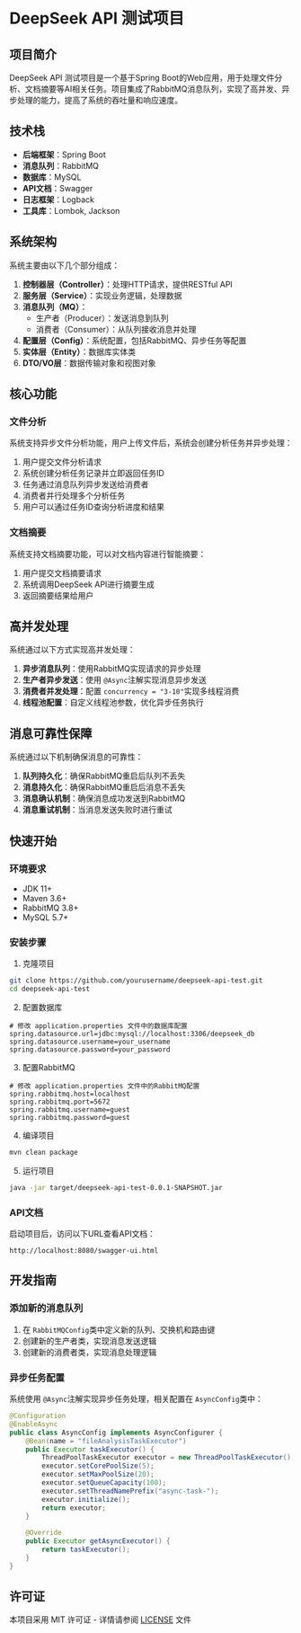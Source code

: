 # DeepSeek API 测试项目

## 项目简介

DeepSeek API 测试项目是一个基于Spring Boot的Web应用，用于处理文件分析、文档摘要等AI相关任务。项目集成了RabbitMQ消息队列，实现了高并发、异步处理的能力，提高了系统的吞吐量和响应速度。

## 技术栈

- **后端框架**：Spring Boot
- **消息队列**：RabbitMQ
- **数据库**：MySQL
- **API文档**：Swagger
- **日志框架**：Logback
- **工具库**：Lombok, Jackson

## 系统架构

系统主要由以下几个部分组成：

1. **控制器层（Controller）**：处理HTTP请求，提供RESTful API
2. **服务层（Service）**：实现业务逻辑，处理数据
3. **消息队列（MQ）**：
   - 生产者（Producer）：发送消息到队列
   - 消费者（Consumer）：从队列接收消息并处理
4. **配置层（Config）**：系统配置，包括RabbitMQ、异步任务等配置
5. **实体层（Entity）**：数据库实体类
6. **DTO/VO层**：数据传输对象和视图对象

## 核心功能

### 文件分析

系统支持异步文件分析功能，用户上传文件后，系统会创建分析任务并异步处理：

1. 用户提交文件分析请求
2. 系统创建分析任务记录并立即返回任务ID
3. 任务通过消息队列异步发送给消费者
4. 消费者并行处理多个分析任务
5. 用户可以通过任务ID查询分析进度和结果

### 文档摘要

系统支持文档摘要功能，可以对文档内容进行智能摘要：

1. 用户提交文档摘要请求
2. 系统调用DeepSeek API进行摘要生成
3. 返回摘要结果给用户

## 高并发处理

系统通过以下方式实现高并发处理：

1. **异步消息队列**：使用RabbitMQ实现请求的异步处理
2. **生产者异步发送**：使用 `@Async`注解实现消息异步发送
3. **消费者并发处理**：配置 `concurrency = "3-10"`实现多线程消费
4. **线程池配置**：自定义线程池参数，优化异步任务执行

## 消息可靠性保障

系统通过以下机制确保消息的可靠性：

1. **队列持久化**：确保RabbitMQ重启后队列不丢失
2. **消息持久化**：确保RabbitMQ重启后消息不丢失
3. **消息确认机制**：确保消息成功发送到RabbitMQ
4. **消息重试机制**：当消息发送失败时进行重试

## 快速开始

### 环境要求

- JDK 11+
- Maven 3.6+
- RabbitMQ 3.8+
- MySQL 5.7+

### 安装步骤

1. 克隆项目

```bash
git clone https://github.com/yourusername/deepseek-api-test.git
cd deepseek-api-test
```

2. 配置数据库

```
# 修改 application.properties 文件中的数据库配置
spring.datasource.url=jdbc:mysql://localhost:3306/deepseek_db
spring.datasource.username=your_username
spring.datasource.password=your_password
```

3. 配置RabbitMQ

```
# 修改 application.properties 文件中的RabbitMQ配置
spring.rabbitmq.host=localhost
spring.rabbitmq.port=5672
spring.rabbitmq.username=guest
spring.rabbitmq.password=guest
```

4. 编译项目

```bash
mvn clean package
```

5. 运行项目

```bash
java -jar target/deepseek-api-test-0.0.1-SNAPSHOT.jar
```

### API文档

启动项目后，访问以下URL查看API文档：

```
http://localhost:8080/swagger-ui.html
```

## 开发指南

### 添加新的消息队列

1. 在 `RabbitMQConfig`类中定义新的队列、交换机和路由键
2. 创建新的生产者类，实现消息发送逻辑
3. 创建新的消费者类，实现消息处理逻辑

### 异步任务配置

系统使用 `@Async`注解实现异步任务处理，相关配置在 `AsyncConfig`类中：

```java
@Configuration
@EnableAsync
public class AsyncConfig implements AsyncConfigurer {
    @Bean(name = "fileAnalysisTaskExecutor")
    public Executor taskExecutor() {
        ThreadPoolTaskExecutor executor = new ThreadPoolTaskExecutor();
        executor.setCorePoolSize(5);
        executor.setMaxPoolSize(20);
        executor.setQueueCapacity(100);
        executor.setThreadNamePrefix("async-task-");
        executor.initialize();
        return executor;
    }
  
    @Override
    public Executor getAsyncExecutor() {
        return taskExecutor();
    }
}
```

## 许可证

本项目采用 MIT 许可证 - 详情请参阅 [LICENSE](LICENSE) 文件
